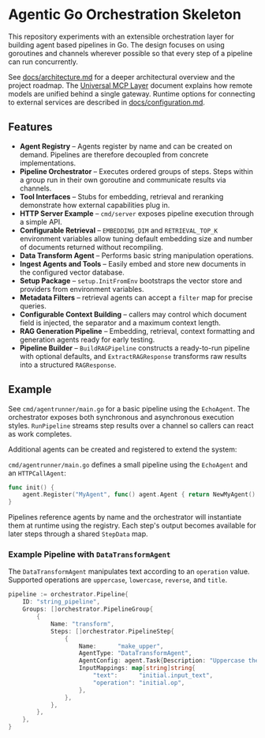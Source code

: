 # Agentic Go Orchestration Skeleton

This repository experiments with an extensible orchestration layer for building agent based pipelines in Go.  The design focuses on using goroutines and channels wherever possible so that every step of a pipeline can run concurrently.

See [docs/architecture.md](docs/architecture.md) for a deeper architectural overview and the project roadmap. The
[Universal MCP Layer](docs/universal_mcp.md) document explains how remote models are unified behind a single gateway.
Runtime options for connecting to external services are described in [docs/configuration.md](docs/configuration.md).

## Features

- **Agent Registry** – Agents register by name and can be created on demand.  Pipelines are therefore decoupled from concrete implementations.
- **Pipeline Orchestrator** – Executes ordered groups of steps.  Steps within a group run in their own goroutine and communicate results via channels.
- **Tool Interfaces** – Stubs for embedding, retrieval and reranking demonstrate how external capabilities plug in.
- **HTTP Server Example** – `cmd/server` exposes pipeline execution through a simple API.
- **Configurable Retrieval** – `EMBEDDING_DIM` and `RETRIEVAL_TOP_K` environment
  variables allow tuning default embedding size and number of documents
  returned without recompiling.
- **Data Transform Agent** – Performs basic string manipulation operations.
- **Ingest Agents and Tools** – Easily embed and store new documents in the
  configured vector database.
- **Setup Package** – `setup.InitFromEnv` bootstraps the vector store and providers from environment variables.
- **Metadata Filters** – retrieval agents can accept a `filter` map for precise queries.
- **Configurable Context Building** – callers may control which document field is injected,
  the separator and a maximum context length.
- **RAG Generation Pipeline** – Embedding, retrieval, context formatting and generation agents ready for early testing.
- **Pipeline Builder** – `BuildRAGPipeline` constructs a ready-to-run pipeline with optional defaults, and
  `ExtractRAGResponse` transforms raw results into a structured `RAGResponse`.

## Example

See `cmd/agentrunner/main.go` for a basic pipeline using the `EchoAgent`. The orchestrator exposes both synchronous and asynchronous execution styles. `RunPipeline` streams step results over a channel so callers can react as work completes.

Additional agents can be created and registered to extend the system:

`cmd/agentrunner/main.go` defines a small pipeline using the `EchoAgent` and an `HTTPCallAgent`:

```go
func init() {
    agent.Register("MyAgent", func() agent.Agent { return NewMyAgent() })
}
```

Pipelines reference agents by name and the orchestrator will instantiate them at runtime using the registry.  Each step's output becomes available for later steps through a shared `StepData` map.

### Example Pipeline with `DataTransformAgent`

The `DataTransformAgent` manipulates text according to an `operation` value.
Supported operations are `uppercase`, `lowercase`, `reverse`, and `title`.

```go
pipeline := orchestrator.Pipeline{
    ID: "string_pipeline",
    Groups: []orchestrator.PipelineGroup{
        {
            Name: "transform",
            Steps: []orchestrator.PipelineStep{
                {
                    Name:      "make_upper",
                    AgentType: "DataTransformAgent",
                    AgentConfig: agent.Task{Description: "Uppercase the text"},
                    InputMappings: map[string]string{
                        "text":      "initial.input_text",
                        "operation": "initial.op",
                    },
                },
            },
        },
    },
}
```
